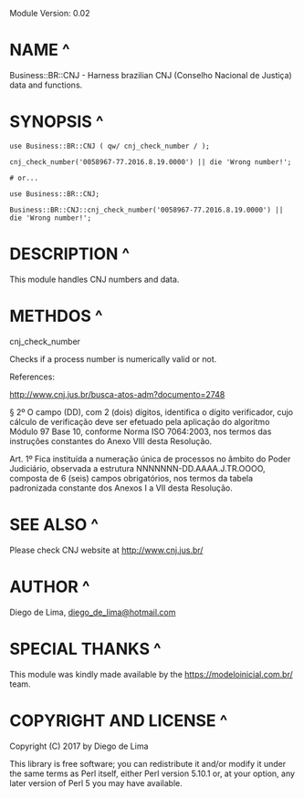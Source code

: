 Module Version: 0.02

# NAME ^

Business::BR::CNJ - Harness brazilian CNJ (Conselho Nacional de Justiça) data and functions.

# SYNOPSIS ^

    use Business::BR::CNJ ( qw/ cnj_check_number / );

    cnj_check_number('0058967-77.2016.8.19.0000') || die 'Wrong number!';

    # or...

    use Business::BR::CNJ;

    Business::BR::CNJ::cnj_check_number('0058967-77.2016.8.19.0000') || die 'Wrong number!';

# DESCRIPTION ^

This module handles CNJ numbers and data.

# METHDOS ^

cnj_check_number

Checks if a process number is numerically valid or not.

References:

http://www.cnj.jus.br/busca-atos-adm?documento=2748

§ 2º O campo (DD), com 2 (dois) dígitos, identifica o dígito verificador, cujo cálculo de verificação deve ser efetuado pela aplicação do algoritmo Módulo 97 Base 10, conforme Norma ISO 7064:2003, nos termos das instruções constantes do Anexo VIII desta Resolução.

Art. 1º Fica instituída a numeração única de processos no âmbito do Poder Judiciário, observada a estrutura NNNNNNN-DD.AAAA.J.TR.OOOO, composta de 6 (seis) campos obrigatórios, nos termos da tabela padronizada constante dos Anexos I a VII desta Resolução.

# SEE ALSO ^

Please check CNJ website at http://www.cnj.jus.br/

# AUTHOR ^

Diego de Lima, <diego_de_lima@hotmail.com>

# SPECIAL THANKS ^

This module was kindly made available by the https://modeloinicial.com.br/ team.

# COPYRIGHT AND LICENSE ^

Copyright (C) 2017 by Diego de Lima

This library is free software; you can redistribute it and/or modify it under the same terms as Perl itself, either Perl version 5.10.1 or, at your option, any later version of Perl 5 you may have available.

